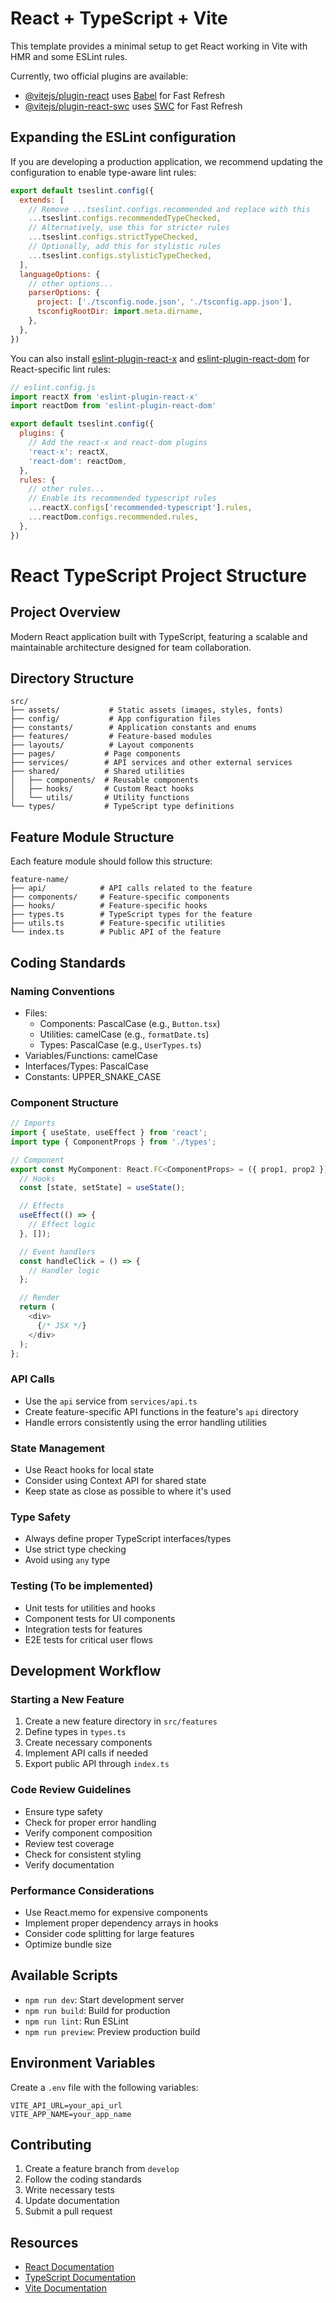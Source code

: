 # React + TypeScript + Vite

This template provides a minimal setup to get React working in Vite with HMR and some ESLint rules.

Currently, two official plugins are available:

- [@vitejs/plugin-react](https://github.com/vitejs/vite-plugin-react/blob/main/packages/plugin-react/README.md) uses [Babel](https://babeljs.io/) for Fast Refresh
- [@vitejs/plugin-react-swc](https://github.com/vitejs/vite-plugin-react-swc) uses [SWC](https://swc.rs/) for Fast Refresh

## Expanding the ESLint configuration

If you are developing a production application, we recommend updating the configuration to enable type-aware lint rules:

```js
export default tseslint.config({
  extends: [
    // Remove ...tseslint.configs.recommended and replace with this
    ...tseslint.configs.recommendedTypeChecked,
    // Alternatively, use this for stricter rules
    ...tseslint.configs.strictTypeChecked,
    // Optionally, add this for stylistic rules
    ...tseslint.configs.stylisticTypeChecked,
  ],
  languageOptions: {
    // other options...
    parserOptions: {
      project: ['./tsconfig.node.json', './tsconfig.app.json'],
      tsconfigRootDir: import.meta.dirname,
    },
  },
})
```

You can also install [eslint-plugin-react-x](https://github.com/Rel1cx/eslint-react/tree/main/packages/plugins/eslint-plugin-react-x) and [eslint-plugin-react-dom](https://github.com/Rel1cx/eslint-react/tree/main/packages/plugins/eslint-plugin-react-dom) for React-specific lint rules:

```js
// eslint.config.js
import reactX from 'eslint-plugin-react-x'
import reactDom from 'eslint-plugin-react-dom'

export default tseslint.config({
  plugins: {
    // Add the react-x and react-dom plugins
    'react-x': reactX,
    'react-dom': reactDom,
  },
  rules: {
    // other rules...
    // Enable its recommended typescript rules
    ...reactX.configs['recommended-typescript'].rules,
    ...reactDom.configs.recommended.rules,
  },
})
```

# React TypeScript Project Structure

## Project Overview
Modern React application built with TypeScript, featuring a scalable and maintainable architecture designed for team collaboration.

## Directory Structure

```
src/
├── assets/           # Static assets (images, styles, fonts)
├── config/           # App configuration files
├── constants/        # Application constants and enums
├── features/         # Feature-based modules
├── layouts/          # Layout components
├── pages/           # Page components
├── services/        # API services and other external services
├── shared/          # Shared utilities
│   ├── components/  # Reusable components
│   ├── hooks/       # Custom React hooks
│   └── utils/       # Utility functions
└── types/           # TypeScript type definitions
```

## Feature Module Structure
Each feature module should follow this structure:
```
feature-name/
├── api/            # API calls related to the feature
├── components/     # Feature-specific components
├── hooks/          # Feature-specific hooks
├── types.ts        # TypeScript types for the feature
├── utils.ts        # Feature-specific utilities
└── index.ts        # Public API of the feature
```

## Coding Standards

### Naming Conventions
- Files:
  - Components: PascalCase (e.g., `Button.tsx`)
  - Utilities: camelCase (e.g., `formatDate.ts`)
  - Types: PascalCase (e.g., `UserTypes.ts`)
- Variables/Functions: camelCase
- Interfaces/Types: PascalCase
- Constants: UPPER_SNAKE_CASE

### Component Structure
```typescript
// Imports
import { useState, useEffect } from 'react';
import type { ComponentProps } from './types';

// Component
export const MyComponent: React.FC<ComponentProps> = ({ prop1, prop2 }) => {
  // Hooks
  const [state, setState] = useState();

  // Effects
  useEffect(() => {
    // Effect logic
  }, []);

  // Event handlers
  const handleClick = () => {
    // Handler logic
  };

  // Render
  return (
    <div>
      {/* JSX */}
    </div>
  );
};
```

### API Calls
- Use the `api` service from `services/api.ts`
- Create feature-specific API functions in the feature's `api` directory
- Handle errors consistently using the error handling utilities

### State Management
- Use React hooks for local state
- Consider using Context API for shared state
- Keep state as close as possible to where it's used

### Type Safety
- Always define proper TypeScript interfaces/types
- Use strict type checking
- Avoid using `any` type

### Testing (To be implemented)
- Unit tests for utilities and hooks
- Component tests for UI components
- Integration tests for features
- E2E tests for critical user flows

## Development Workflow

### Starting a New Feature
1. Create a new feature directory in `src/features`
2. Define types in `types.ts`
3. Create necessary components
4. Implement API calls if needed
5. Export public API through `index.ts`

### Code Review Guidelines
- Ensure type safety
- Check for proper error handling
- Verify component composition
- Review test coverage
- Check for consistent styling
- Verify documentation

### Performance Considerations
- Use React.memo for expensive components
- Implement proper dependency arrays in hooks
- Consider code splitting for large features
- Optimize bundle size

## Available Scripts
- `npm run dev`: Start development server
- `npm run build`: Build for production
- `npm run lint`: Run ESLint
- `npm run preview`: Preview production build

## Environment Variables
Create a `.env` file with the following variables:
```env
VITE_API_URL=your_api_url
VITE_APP_NAME=your_app_name
```

## Contributing
1. Create a feature branch from `develop`
2. Follow the coding standards
3. Write necessary tests
4. Update documentation
5. Submit a pull request

## Resources
- [React Documentation](https://react.dev)
- [TypeScript Documentation](https://www.typescriptlang.org/docs)
- [Vite Documentation](https://vitejs.dev/guide)
